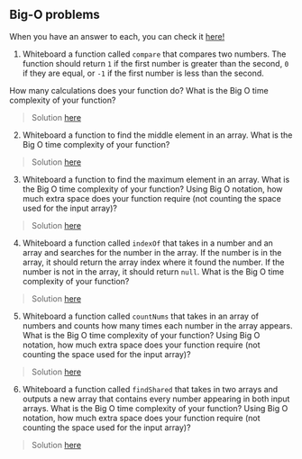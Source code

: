 
## Big-O problems

When you have an answer to each, you can check it [here!](04-solutions.md)

1. Whiteboard a function called `compare` that compares two numbers. The function should return `1` if the first number is greater than the second, `0` if they are equal, or `-1` if the first number is less than the second.

  How many calculations does your function do? What is the Big O time complexity of your function?

> Solution [here](http://jsbin.com/yegedewuda/2/edit?js,console)

2. Whiteboard a function to find the middle element in an array. What is the Big O time complexity of your function?

> Solution [here](http://jsbin.com/duhidaxeva/2/edit?js,console)

3. Whiteboard a function to find the maximum element in an array. What is the Big O time complexity of your function? Using Big O notation, how much extra space does your function require (not counting the space used for the input array)?

> Solution [here](http://jsbin.com/rovemibuki/edit?js,console)

4. Whiteboard a function called `indexOf` that takes in a number and an array and searches for the number in the array. If the number is in the array, it should return the array index where it found the number. If the number is not in the array, it should return `null`. What is the Big O time complexity of your function?

> Solution [here](http://jsbin.com/rovemibuki/3/edit?js,console)

5. Whiteboard a function called `countNums` that takes in an array of numbers and counts how many times each number in the array appears. What is the Big O time complexity of your function? Using Big O notation, how much extra space does your function require (not counting the space used for the input array)?

> Solution [here](http://jsbin.com/lewigexivi/2/edit?js,console)

6. Whiteboard a function called `findShared` that takes in two arrays and outputs a new array that contains every number appearing in both input arrays. What is the Big O time complexity of your function? Using Big O notation, how much extra space does your function require (not counting the space used for the input array)?

> Solution [here](http://jsbin.com/hiyewuquxu/2/edit?js,console)
